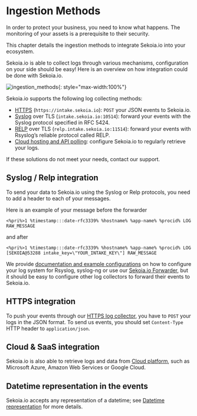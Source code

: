 # Ingestion Methods

In order to protect your business, you need to know what happens. The monitoring of your assets is a prerequisite to their security.

This chapter details the ingestion methods to integrate Sekoia.io into your ecosystem.

Sekoia.io is able to collect logs through various mechanisms, configuration on your side should be easy! Here is an overview on how integration could be done with Sekoia.io.

![ingestion_methods](/assets/operation_center/data_collection/ingestion_methods/ingestion_methods3.png){: style="max-width:100%"}

Sekoia.io supports the following log collecting methods:

- [HTTPS](/integration/ingestion_methods/https/overview.md) (`https://intake.sekoia.io`): `POST` your JSON events to Sekoia.io.
- [Syslog](/integration/ingestion_methods/syslog/overview.md) over TLS (`intake.sekoia.io:10514`): forward your events with the Syslog protocol specified in RFC 5424.
- [RELP](/integration/ingestion_methods/syslog/rsyslog.md#how-to-forward-logs-to-sekoiaio-using-relp) over TLS (`relp.intake.sekoia.io:11514`): forward your events with Rsyslog’s reliable protocol called RELP.
- [Cloud hosting and API polling](/integration/ingestion_methods/cloud_saas/overview.md): configure Sekoia.io to regularly retrieve your logs.

If these solutions do not meet your needs, contact our support.

## Syslog / Relp integration

To send your data to Sekoia.io using the Syslog or Relp protocols, you need to add a header to each of your messages.

Here is an example of your message before the forwarder
```
<%pri%>1 %timestamp:::date-rfc3339% %hostname% %app-name% %procid% LOG RAW_MESSAGE
```
and after
```
<%pri%>1 %timestamp:::date-rfc3339% %hostname% %app-name% %procid% LOG [SEKOIA@53288 intake_key=\"YOUR_INTAKE_KEY\"] RAW_MESSAGE
```

We provide [documentation and example configurations](/integration/ingestion_methods/syslog/overview.md) on how to configure your log system for Rsyslog, syslog-ng or use our [Sekoia.io Forwarder](/integration/ingestion_methods/syslog/sekoiaio_forwarder.md), but it should be easy to configure other log collectors to forward their events to Sekoia.io.

## HTTPS integration

To push your events through our [HTTPS log collector](/integration/ingestion_methods/https/overview.md), you have to `POST` your logs in the JSON format. To send us events, you should set `Content-Type` HTTP header to `application/json`.

## Cloud & SaaS integration

Sekoia.io is also able to retrieve logs and data from [Cloud platform](/integration/ingestion_methods/cloud_saas/overview.md), such as Microsoft Azure, Amazon Web Services or Google Cloud.

## Datetime representation in the events

Sekoia.io accepts any representation of a datetime; see [Datetime representation](/xdr/FAQ/datetime.md) for more details.
